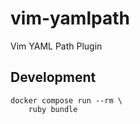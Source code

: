 # vim-yamlpath

Vim YAML Path Plugin

## Development

```
docker compose run --rm \
    ruby bundle
```
